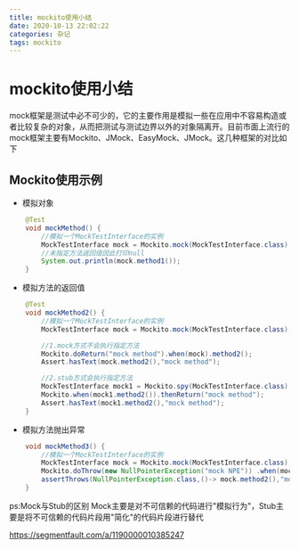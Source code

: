 ```yaml
---
title: mockito使用小结
date: 2020-10-13 22:02:22
categories: 杂记
tags: mockito
---
```

# mockito使用小结
mock框架是测试中必不可少的，它的主要作用是模拟一些在应用中不容易构造或者比较复杂的对象，从而把测试与测试边界以外的对象隔离开。目前市面上流行的mock框架主要有Mockito、JMock、EasyMock、JMock。这几种框架的对比如下

## Mockito使用示例

- 模拟对象

```java
    @Test
    void mockMethod() {
        //模拟一个MockTestInterface的实例
        MockTestInterface mock = Mockito.mock(MockTestInterface.class);
        //未指定方法返回值因此打印null
        System.out.println(mock.method1());
    }
```

- 模拟方法的返回值

```java
    @Test
    void mockMethod2() {
        //模拟一个MockTestInterface的实例
        MockTestInterface mock = Mockito.mock(MockTestInterface.class);

        //1.mock方式不会执行指定方法
        Mockito.doReturn("mock method").when(mock).method2();
        Assert.hasText(mock.method2(),"mock method");

        //2.stub方式会执行指定方法
        MockTestInterface mock1 = Mockito.spy(MockTestInterface.class);
        Mockito.when(mock1.method2()).thenReturn("mock method");
        Assert.hasText(mock1.method2(),"mock method");
    }
```

- 模拟方法抛出异常

```java
    void mockMethod3() {
        //模拟一个MockTestInterface的实例
        MockTestInterface mock = Mockito.mock(MockTestInterface.class);
        Mockito.doThrow(new NullPointerException("mock NPE")) .when(mock).method2();
        assertThrows(NullPointerException.class,()-> mock.method2(),"mock NPE");
    }
```










ps:Mock与Stub的区别
Mock主要是对不可信赖的代码进行"模拟行为"，Stub主要是将不可信赖的代码片段用"简化"的代码片段进行替代


https://segmentfault.com/a/1190000010385247